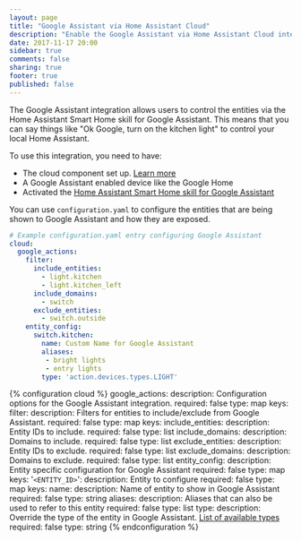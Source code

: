 ```yaml
---
layout: page
title: "Google Assistant via Home Assistant Cloud"
description: "Enable the Google Assistant via Home Assistant Cloud integration."
date: 2017-11-17 20:00
sidebar: true
comments: false
sharing: true
footer: true
published: false
---
```


The Google Assistant integration allows users to control the entities via the Home Assistant Smart Home skill for Google Assistant. This means that you can say things like "Ok Google, turn on the kitchen light" to control your local Home Assistant.

To use this integration, you need to have:

 - The cloud component set up. [Learn more](/components/cloud/)
 - A Google Assistant enabled device like the Google Home
 - Activated the [Home Assistant Smart Home skill for Google Assistant](https://assistant.google.com/services/a/uid/00000091fd5fb875)

You can use `configuration.yaml` to configure the entities that are being shown to Google Assistant and how they are exposed.

```yaml
# Example configuration.yaml entry configuring Google Assistant
cloud:
  google_actions:
    filter:
      include_entities:
        - light.kitchen
        - light.kitchen_left
      include_domains:
        - switch
      exclude_entities:
        - switch.outside
    entity_config:
      switch.kitchen:
        name: Custom Name for Google Assistant
        aliases:
         - bright lights
         - entry lights
        type: 'action.devices.types.LIGHT'
```

{% configuration cloud %}
google_actions:
  description: Configuration options for the Google Assistant integration.
  required: false
  type: map
  keys:
    filter:
      description: Filters for entities to include/exclude from Google Assistant.
      required: false
      type: map
      keys:
        include_entities:
          description: Entity IDs to include.
          required: false
          type: list
        include_domains:
          description: Domains to include.
          required: false
          type: list
        exclude_entities:
          description: Entity IDs to exclude.
          required: false
          type: list
        exclude_domains:
          description: Domains to exclude.
          required: false
          type: list
    entity_config:
      description: Entity specific configuration for Google Assistant
      required: false
      type: map
      keys:
        '`<ENTITY_ID>`':
          description: Entity to configure
          required: false
          type: map
          keys:
            name:
              description: Name of entity to show in Google Assistant
              required: false
              type: string
            aliases:
              description: Aliases that can also be used to refer to this entity
              required: false
              type: list
            type:
              description: Override the type of the entity in Google Assistant. [List of available types](https://developers.google.com/actions/smarthome/guides/)
              required: false
              type: string
{% endconfiguration %}

